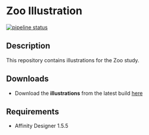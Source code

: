 # Zoo Illustration

[![pipeline status](https://git.mpib-berlin.mpg.de/wittkuhn/zoo-illustration/badges/master/pipeline.svg)](https://git.mpib-berlin.mpg.de/wittkuhn/zoo-illustration/-/commits/master)

## Description

This repository contains illustrations for the Zoo study.

## Downloads

- Download the **illustrations** from the latest build [here](https://git.mpib-berlin.mpg.de/wittkuhn/zoo-illustration/-/jobs/28104/artifacts/browse/output)

## Requirements

- Affinity Designer 1.5.5
